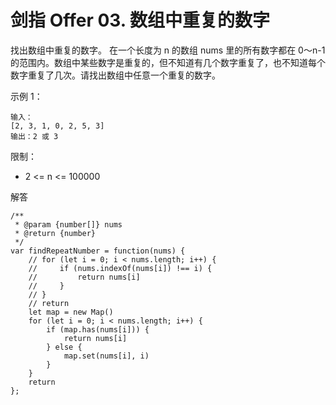 ﻿# 剑指 Offer 03. 数组中重复的数字
找出数组中重复的数字。
在一个长度为 n 的数组 nums 里的所有数字都在 0～n-1 的范围内。数组中某些数字是重复的，但不知道有几个数字重复了，也不知道每个数字重复了几次。请找出数组中任意一个重复的数字。

示例 1：

    输入：
    [2, 3, 1, 0, 2, 5, 3]
    输出：2 或 3 

限制：

 - 2 <= n <= 100000

解答

    /**
     * @param {number[]} nums
     * @return {number}
     */
    var findRepeatNumber = function(nums) {
        // for (let i = 0; i < nums.length; i++) {
        //     if (nums.indexOf(nums[i]) !== i) {
        //         return nums[i]
        //     }
        // }
        // return
        let map = new Map()
        for (let i = 0; i < nums.length; i++) {
            if (map.has(nums[i])) {
                return nums[i]
            } else {
                map.set(nums[i], i)
            }
        }
        return
    };